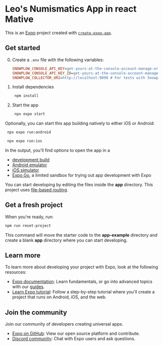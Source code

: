 # Leo's Numismatics App in react Mative

This is an [Expo](https://expo.dev) project created with [`create-expo-app`](https://www.npmjs.com/package/create-expo-app).

## Get started

0. Create a `.env` file with the following variables:

    ```ini
    SNOWPLOW_CONSOLE_API_KEY=get-yours-at-the-console-account-manage-organization-api-keys
    SNOWPLOW_CONSOLE_API_KEY_ID=get-yours-at-the-console-account-manage-organization-api-keys
    SNOWPLOW_COLLECTOR_URI=http://localhost:9090 # For tests with Snowplow Micro
    ```

1. Install dependencies

   ```bash
    npm install
   ```

2. Start the app

   ```bash
    npx expo start
   ```

Optionally, you can start this app building natively to either iOS or Android:

   ```bash
    npx expo run:android
   ```

   ```bash
    npx expo run:ios
   ```

In the output, you'll find options to open the app in a

- [development build](https://docs.expo.dev/develop/development-builds/introduction/)
- [Android emulator](https://docs.expo.dev/workflow/android-studio-emulator/)
- [iOS simulator](https://docs.expo.dev/workflow/ios-simulator/)
- [Expo Go](https://expo.dev/go), a limited sandbox for trying out app development with Expo

You can start developing by editing the files inside the **app** directory. This project uses [file-based routing](https://docs.expo.dev/router/introduction).

## Get a fresh project

When you're ready, run:

```bash
npm run reset-project
```

This command will move the starter code to the **app-example** directory and create a blank **app** directory where you can start developing.

## Learn more

To learn more about developing your project with Expo, look at the following resources:

- [Expo documentation](https://docs.expo.dev/): Learn fundamentals, or go into advanced topics with our [guides](https://docs.expo.dev/guides).
- [Learn Expo tutorial](https://docs.expo.dev/tutorial/introduction/): Follow a step-by-step tutorial where you'll create a project that runs on Android, iOS, and the web.

## Join the community

Join our community of developers creating universal apps.

- [Expo on GitHub](https://github.com/expo/expo): View our open source platform and contribute.
- [Discord community](https://chat.expo.dev): Chat with Expo users and ask questions.
